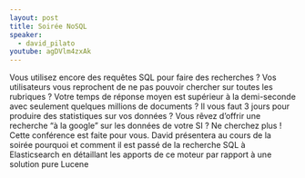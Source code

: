 ```yaml
---
layout: post
title: Soirée NoSQL
speaker:
  - david_pilato
youtube: agDVlm4zxAk
---
```

Vous utilisez encore des requêtes SQL pour faire des recherches ? Vos utilisateurs vous reprochent de ne pas pouvoir chercher sur toutes les rubriques ? Votre temps de réponse moyen est supérieur à la demi-seconde avec seulement quelques millions de documents ? Il vous faut 3 jours pour produire des statistiques sur vos données ? Vous rêvez d’offrir une recherche “à la google” sur les données de votre SI ?
Ne cherchez plus ! Cette conférence est faite pour vous. David présentera au cours de la soirée pourquoi et comment il est passé de la recherche SQL à Elasticsearch en détaillant les apports de ce moteur par rapport à une solution pure Lucene
